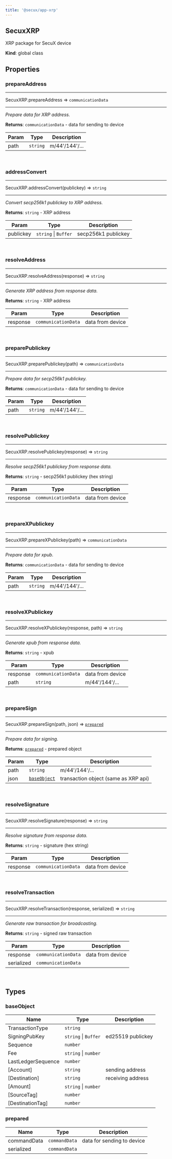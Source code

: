 ```yaml
---
title: '@secux/app-xrp'
---
```



## SecuxXRP

XRP package for SecuX device

**Kind**: global class  
<h2>Properties</h2>

### prepareAddress
***
SecuxXRP.prepareAddress ⇒ <code>communicationData</code>
***

*Prepare data for XRP address.*

**Returns**: <code>communicationData</code> - data for sending to device  

| Param | Type | Description |
| --- | --- | --- |
| path | <code>string</code> | m/44'/144'/... |

<br/>

### addressConvert
***
SecuxXRP.addressConvert(publickey) ⇒ <code>string</code>
***

*Convert secp256k1 publickey to XRP address.*

**Returns**: <code>string</code> - XRP address  

| Param | Type | Description |
| --- | --- | --- |
| publickey | <code>string</code> \| <code>Buffer</code> | secp256k1 publickey |

<br/>

### resolveAddress
***
SecuxXRP.resolveAddress(response) ⇒ <code>string</code>
***

*Generate XRP address from response data.*

**Returns**: <code>string</code> - XRP address  

| Param | Type | Description |
| --- | --- | --- |
| response | <code>communicationData</code> | data from device |

<br/>

### preparePublickey
***
SecuxXRP.preparePublickey(path) ⇒ <code>communicationData</code>
***

*Prepare data for secp256k1 publickey.*

**Returns**: <code>communicationData</code> - data for sending to device  

| Param | Type | Description |
| --- | --- | --- |
| path | <code>string</code> | m/44'/144'/... |

<br/>

### resolvePublickey
***
SecuxXRP.resolvePublickey(response) ⇒ <code>string</code>
***

*Resolve secp256k1 publickey from response data.*

**Returns**: <code>string</code> - secp256k1 publickey (hex string)  

| Param | Type | Description |
| --- | --- | --- |
| response | <code>communicationData</code> | data from device |

<br/>

### prepareXPublickey
***
SecuxXRP.prepareXPublickey(path) ⇒ <code>communicationData</code>
***

*Prepare data for xpub.*

**Returns**: <code>communicationData</code> - data for sending to device  

| Param | Type | Description |
| --- | --- | --- |
| path | <code>string</code> | m/44'/144'/... |

<br/>

### resolveXPublickey
***
SecuxXRP.resolveXPublickey(response, path) ⇒ <code>string</code>
***

*Generate xpub from response data.*

**Returns**: <code>string</code> - xpub  

| Param | Type | Description |
| --- | --- | --- |
| response | <code>communicationData</code> | data from device |
| path | <code>string</code> | m/44'/144'/... |

<br/>

### prepareSign
***
SecuxXRP.prepareSign(path, json) ⇒ [<code>prepared</code>](#prepared)
***

*Prepare data for signing.*

**Returns**: [<code>prepared</code>](#prepared) - prepared object  

| Param | Type | Description |
| --- | --- | --- |
| path | <code>string</code> | m/44'/144'/... |
| json | [<code>baseObject</code>](#baseObject) | transaction object (same as XRP api) |

<br/>

### resolveSignature
***
SecuxXRP.resolveSignature(response) ⇒ <code>string</code>
***

*Resolve signature from response data.*

**Returns**: <code>string</code> - signature (hex string)  

| Param | Type | Description |
| --- | --- | --- |
| response | <code>communicationData</code> | data from device |

<br/>

### resolveTransaction
***
SecuxXRP.resolveTransaction(response, serialized) ⇒ <code>string</code>
***

*Generate raw transaction for broadcasting.*

**Returns**: <code>string</code> - signed raw transaction  

| Param | Type | Description |
| --- | --- | --- |
| response | <code>communicationData</code> | data from device |
| serialized | <code>communicationData</code> |  |

<br/>


## Types


<a name="SecuxXRP"></a>





<a name="baseObject"></a>

### baseObject

| Name | Type | Description |
| --- | --- | --- |
| TransactionType | <code>string</code> |  |
| SigningPubKey | <code>string</code> \| <code>Buffer</code> | ed25519 publickey |
| Sequence | <code>number</code> |  |
| Fee | <code>string</code> \| <code>number</code> |  |
| LastLedgerSequence | <code>number</code> |  |
| [Account] | <code>string</code> | sending address |
| [Destination] | <code>string</code> | receiving address |
| [Amount] | <code>string</code> \| <code>number</code> |  |
| [SourceTag] | <code>number</code> |  |
| [DestinationTag] | <code>number</code> |  |


<a name="prepared"></a>

### prepared

| Name | Type | Description |
| --- | --- | --- |
| commandData | <code>commandData</code> | data for sending to device |
| serialized | <code>commandData</code> |  |

